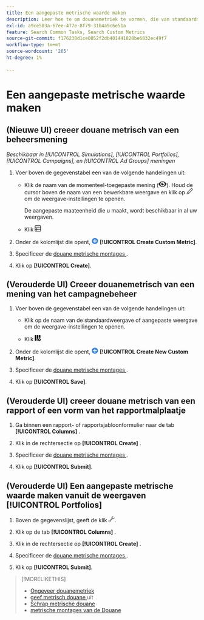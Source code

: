 ```yaml
---
title: Een aangepaste metrische waarde maken
description: Leer hoe te om douanemetriek te vormen, die van standaardmetriek worden berekend.
exl-id: a9ce503a-67ee-477e-8f79-31b4a9c6e51a
feature: Search Common Tasks, Search Custom Metrics
source-git-commit: f176238d1ce0852f2db401441828be6832ec49f7
workflow-type: tm+mt
source-wordcount: '265'
ht-degree: 1%

---
```


# Een aangepaste metrische waarde maken

## (Nieuwe UI) creeer douane metrisch van een beheersmening

*Beschikbaar in [!UICONTROL Simulations], [!UICONTROL Portfolios], [!UICONTROL Campaigns], en [!UICONTROL Ad Groups] meningen*

1. Voer boven de gegevenstabel een van de volgende handelingen uit:

   * Klik de naam van de momenteel-toegepaste mening (![ Mening ](/help/search-social-commerce/assets/view.png " Mening ")). Houd de cursor boven de naam van een bewerkbare weergave en klik op ![Bewerken](/help/search-social-commerce/assets/edit-new.png "Bewerken") om de weergave-instellingen te openen.

     De aangepaste maateenheid die u maakt, wordt beschikbaar in al uw weergaven.

   * Klik ![ de Kolommen van de Douane van 0} Douane ](/help/search-social-commerce/assets/custom-columns-new.png " om de montages van de kolomconfiguratie te openen.")

1. Onder de kolomlijst die opent, ![ creeer Douane Metrische ](/help/search-social-commerce/assets/add.png " creeer Metrisch van de Douane ") **[!UICONTROL Create Custom Metric]**.

1. Specificeer de [ douane metrische montages ](custom-metric-settings.md).

1. Klik op **[!UICONTROL Create]**.

## (Verouderde UI) Creeer douanemetrisch van een mening van het campagnebeheer

1. Voer boven de gegevenstabel een van de volgende handelingen uit:

   * Klik op de naam van de standaardweergave of aangepaste weergave om de weergave-instellingen te openen.

   * Klik ![ de Kolommen van de Douane van 0} Douane ](/help/search-social-commerce/assets/custom-columns.png " om de montages van de kolomconfiguratie te openen.")

1. Onder de kolomlijst die opent, ![ creeer Nieuwe Metrische Douane ](/help/search-social-commerce/assets/add.png " creeert Nieuwe Metrische Douane ") **[!UICONTROL Create New Custom Metric]**.

1. Specificeer de [ douane metrische montages ](custom-metric-settings.md).

1. Klik op **[!UICONTROL Save]**.

## (Verouderde UI) creeer douane metrisch van een rapport of een vorm van het rapportmalplaatje

1. Ga binnen een rapport- of rapportsjabloonformulier naar de tab **[!UICONTROL Columns]** .

1. Klik in de rechtersectie op **[!UICONTROL Create]** .

1. Specificeer de [ douane metrische montages ](custom-metric-settings.md).

1. Klik op **[!UICONTROL Submit]**.

## (Verouderde UI) Een aangepaste metrische waarde maken vanuit de weergaven [!UICONTROL Portfolios]

1. Boven de gegevenslijst, geeft de klik ![ Geselecteerde Mening ](/help/search-social-commerce/assets/view-settings.png " uit Geselecteerde Mening ").

1. Klik op de tab **[!UICONTROL Columns]** .

1. Klik in de rechtersectie op **[!UICONTROL Create]** .

1. Specificeer de [ douane metrische montages ](custom-metric-settings.md).

1. Klik op **[!UICONTROL Submit]**.

>[!MORELIKETHIS]
>
>* [ Ongeveer douanemetriek ](custom-metric-about.md)
>* [ geef metrisch douane ](custom-metric-edit.md) uit
>* [ Schrap metrische douane ](custom-metric-delete.md)
>* [ metrische montages van de Douane ](custom-metric-settings.md)
